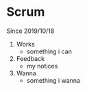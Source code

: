 # Scrum

Since 2019/10/18

1. Works
   - something i can
2. Feedback
   - my notices
3. Wanna
   - something i wanna
